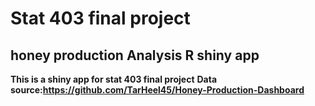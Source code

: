 # Stat 403 final project
## honey production Analysis R shiny app
**This is a shiny app for stat 403 final project**
**Data source:https://github.com/TarHeel45/Honey-Production-Dashboard**

